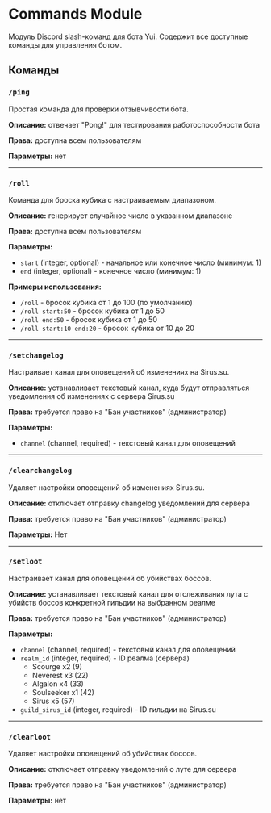 # Commands Module

Модуль Discord slash-команд для бота Yui. Содержит все доступные команды для управления ботом.

## Команды

### `/ping`

Простая команда для проверки отзывчивости бота.

**Описание:** отвечает "Pong!" для тестирования работоспособности бота

**Права:** доступна всем пользователям

**Параметры:** нет

---

### `/roll`

Команда для броска кубика с настраиваемым диапазоном.

**Описание:** генерирует случайное число в указанном диапазоне

**Права:** доступна всем пользователям

**Параметры:**

- `start` (integer, optional) - начальное или конечное число (минимум: 1)
- `end` (integer, optional) - конечное число (минимум: 1)

**Примеры использования:**

- `/roll` - бросок кубика от 1 до 100 (по умолчанию)
- `/roll start:50` - бросок кубика от 1 до 50
- `/roll end:50` - бросок кубика от 1 до 50
- `/roll start:10 end:20` - бросок кубика от 10 до 20

---

### `/setchangelog`

Настраивает канал для оповещений об изменениях на Sirus.su.

**Описание:** устанавливает текстовый канал, куда будут отправляться уведомления об изменениях с сервера Sirus.su

**Права:** требуется право на "Бан участников" (администратор)

**Параметры:**

- `channel` (channel, required) - текстовый канал для оповещений

---

### `/clearchangelog`

Удаляет настройки оповещений об изменениях Sirus.su.

**Описание:** отключает отправку changelog уведомлений для сервера

**Права:** требуется право на "Бан участников" (администратор)

**Параметры:** Нет

---

### `/setloot`

Настраивает канал для оповещений об убийствах боссов.

**Описание:** устанавливает текстовый канал для отслеживания лута с убийств боссов конкретной гильдии на выбранном реалме

**Права:** требуется право на "Бан участников" (администратор)

**Параметры:**

- `channel` (channel, required) - текстовый канал для оповещений
- `realm_id` (integer, required) - ID реалма (сервера)
  - Scourge x2 (9)
  - Neverest x3 (22)
  - Algalon x4 (33)
  - Soulseeker x1 (42)
  - Sirus x5 (57)
- `guild_sirus_id` (integer, required) - ID гильдии на Sirus.su

---

### `/clearloot`

Удаляет настройки оповещений об убийствах боссов.

**Описание:** отключает отправку уведомлений о луте для сервера

**Права:** требуется право на "Бан участников" (администратор)

**Параметры:** нет
